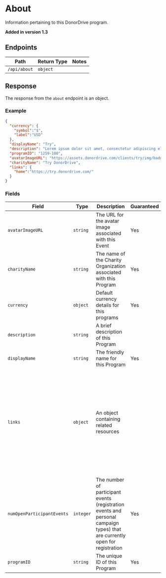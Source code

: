 # About

Information pertaining to this DonorDrive program.

**Added in version 1.3**

## Endpoints

|Path|Return Type|Notes|
|---|---|---|
|`/api/about`|`object`||

## Response

The response from the `about` endpoint is an object.

### Example

```json
{
  "currency": {
    "symbol":"$",
    "label":"USD"
  },
  "displayName": "Try",
  "description": "Lorem ipsum dolor sit amet, consectetur adipiscing elit. Cras eget velit lectus. Sed at molestie urna. Donec sed purus quis dolor consequat congue mattis non mi.",
  "programID": "1259-100",
  "avatarImageURL": "https://assets.donordrive.com/clients/try/img/badgeLogo.jpg",
  "charityName": "Try DonorDrive",
  "links": {
    "home":"https://try.donordrive.com/"
  }
}
```

### Fields

|Field|Type|Description|Guaranteed|Filterable|Notes|
|---|---|---|---|---|---|
|`avatarImageURL`|`string`|The URL for the avatar image associated with this Event|Yes|||
|`charityName`|`string`|The name of the Charity Organization associated with this Program|Yes|||
|`currency`|`object`|Default currency details for this programs|Yes||`symbol` and `label` will always be present|
|`description`|`string`|A brief description of this Program||||
|`displayName`|`string`|The friendly name for this Program|Yes|||
|`links`|`object`|An object containing related resources|||`home`: The home page for this Program<br />`register`: The registration form for the single registration event or personal campaign type associated with this Program|
|`numOpenParticipantEvents`|`integer`|The number of participant events (registration events and personal campaign types) that are currently open for registration|Yes|||
|`programID`|`string`|The unique ID of this Program|Yes|||

